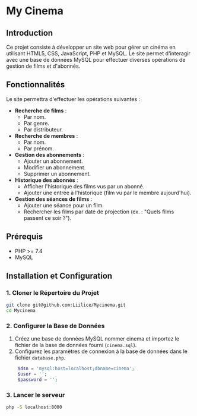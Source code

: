 # My Cinema

## Introduction
Ce projet consiste à développer un site web pour gérer un cinéma en utilisant HTML5, CSS, JavaScript, PHP et MySQL. Le site permet d'interagir avec une base de données MySQL pour effectuer diverses opérations de gestion de films et d'abonnés.

## Fonctionnalités
Le site permettra d'effectuer les opérations suivantes :
- **Recherche de films** :
  - Par nom.
  - Par genre.
  - Par distributeur.
- **Recherche de membres** :
  - Par nom.
  - Par prénom.
- **Gestion des abonnements** :
  - Ajouter un abonnement.
  - Modifier un abonnement.
  - Supprimer un abonnement.
- **Historique des abonnés** :
  - Afficher l'historique des films vus par un abonné.
  - Ajouter une entrée à l'historique (film vu par le membre aujourd'hui).
- **Gestion des séances de films** :
  - Ajouter une séance pour un film.
  - Rechercher les films par date de projection (ex. : "Quels films passent ce soir ?").

## Prérequis
- PHP >= 7.4
- MySQL

## Installation et Configuration

### 1. Cloner le Répertoire du Projet
```bash
git clone git@github.com:Liilice/Mycinema.git
cd Mycinema
```

### 2. Configurer la Base de Données
1. Créez une base de données MySQL nommer cinema et importez le fichier de la base de données fourni (`cinema.sql`).
2. Configurez les paramètres de connexion à la base de données dans le fichier `database.php`.
   ```php
    $dsn = 'mysql:host=localhost;dbname=cinema';
    $user = '';
    $password = '';
   ```

### 3. Lancer le serveur 
```bash
php -S localhost:8000
```
